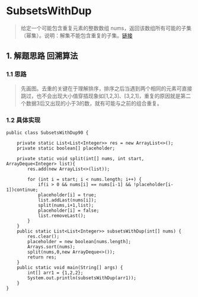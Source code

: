 # SubsetsWithDup
> 给定一个可能包含重复元素的整数数组 nums，返回该数组所有可能的子集（幂集）。说明：解集不能包含重复的子集。[链接](https://leetcode-cn.com/problems/subsets-ii/)
## 1. 解题思路 回溯算法
### 1.1 思路
> 先画图。去重的关键在于理解排序，排序之后当遇到两个相同的元素可直接跳过，也不会出现大小值穿插现象如[1,2,3]、[3,2,1]，重复的原因就是第二个数据3后又出现的小于3的数，就有可能与之前的组合重复。

### 1.2 具体实现
```
public class SubsetsWithDup90 {

    private static List<List<Integer>> res = new ArrayList<>();
    private static boolean[] placeholder;

    private static void split(int[] nums, int start, ArrayDeque<Integer> list){
        res.add(new ArrayList<>(list));

        for (int i = start; i < nums.length; i++) {
            if(i > 0 && nums[i] == nums[i-1] && !placeholder[i-1])continue;
            placeholder[i] = true;
            list.addLast(nums[i]);
            split(nums,i+1,list);
            placeholder[i] = false;
            list.removeLast();
        }
    }
    public static List<List<Integer>> subsetsWithDup(int[] nums) {
        res.clear();
        placeholder = new boolean[nums.length];
        Arrays.sort(nums);
        split(nums,0,new ArrayDeque<>());
        return res;
    }
    public static void main(String[] args) {
        int[] arr1 = {1,2,2};
        System.out.println(subsetsWithDup(arr1));
    }
}

```


